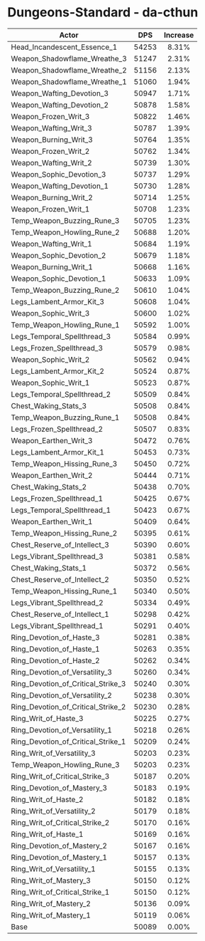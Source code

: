 # Dungeons-Standard - da-cthun
| Actor | DPS | Increase |
|---|:---:|:---:|
|Head_Incandescent_Essence_1|54253|8.31%|
|Weapon_Shadowflame_Wreathe_3|51247|2.31%|
|Weapon_Shadowflame_Wreathe_2|51156|2.13%|
|Weapon_Shadowflame_Wreathe_1|51060|1.94%|
|Weapon_Wafting_Devotion_3|50947|1.71%|
|Weapon_Wafting_Devotion_2|50878|1.58%|
|Weapon_Frozen_Writ_3|50822|1.46%|
|Weapon_Wafting_Writ_3|50787|1.39%|
|Weapon_Burning_Writ_3|50764|1.35%|
|Weapon_Frozen_Writ_2|50762|1.34%|
|Weapon_Wafting_Writ_2|50739|1.30%|
|Weapon_Sophic_Devotion_3|50737|1.29%|
|Weapon_Wafting_Devotion_1|50730|1.28%|
|Weapon_Burning_Writ_2|50714|1.25%|
|Weapon_Frozen_Writ_1|50708|1.23%|
|Temp_Weapon_Buzzing_Rune_3|50705|1.23%|
|Temp_Weapon_Howling_Rune_2|50688|1.20%|
|Weapon_Wafting_Writ_1|50684|1.19%|
|Weapon_Sophic_Devotion_2|50679|1.18%|
|Weapon_Burning_Writ_1|50668|1.16%|
|Weapon_Sophic_Devotion_1|50633|1.09%|
|Temp_Weapon_Buzzing_Rune_2|50610|1.04%|
|Legs_Lambent_Armor_Kit_3|50608|1.04%|
|Weapon_Sophic_Writ_3|50600|1.02%|
|Temp_Weapon_Howling_Rune_1|50592|1.00%|
|Legs_Temporal_Spellthread_3|50584|0.99%|
|Legs_Frozen_Spellthread_3|50579|0.98%|
|Weapon_Sophic_Writ_2|50562|0.94%|
|Legs_Lambent_Armor_Kit_2|50524|0.87%|
|Weapon_Sophic_Writ_1|50523|0.87%|
|Legs_Temporal_Spellthread_2|50509|0.84%|
|Chest_Waking_Stats_3|50508|0.84%|
|Temp_Weapon_Buzzing_Rune_1|50508|0.84%|
|Legs_Frozen_Spellthread_2|50507|0.83%|
|Weapon_Earthen_Writ_3|50472|0.76%|
|Legs_Lambent_Armor_Kit_1|50453|0.73%|
|Temp_Weapon_Hissing_Rune_3|50450|0.72%|
|Weapon_Earthen_Writ_2|50444|0.71%|
|Chest_Waking_Stats_2|50438|0.70%|
|Legs_Frozen_Spellthread_1|50425|0.67%|
|Legs_Temporal_Spellthread_1|50423|0.67%|
|Weapon_Earthen_Writ_1|50409|0.64%|
|Temp_Weapon_Hissing_Rune_2|50395|0.61%|
|Chest_Reserve_of_Intellect_3|50390|0.60%|
|Legs_Vibrant_Spellthread_3|50381|0.58%|
|Chest_Waking_Stats_1|50372|0.56%|
|Chest_Reserve_of_Intellect_2|50350|0.52%|
|Temp_Weapon_Hissing_Rune_1|50340|0.50%|
|Legs_Vibrant_Spellthread_2|50334|0.49%|
|Chest_Reserve_of_Intellect_1|50298|0.42%|
|Legs_Vibrant_Spellthread_1|50291|0.40%|
|Ring_Devotion_of_Haste_3|50281|0.38%|
|Ring_Devotion_of_Haste_1|50263|0.35%|
|Ring_Devotion_of_Haste_2|50262|0.34%|
|Ring_Devotion_of_Versatility_3|50260|0.34%|
|Ring_Devotion_of_Critical_Strike_3|50240|0.30%|
|Ring_Devotion_of_Versatility_2|50238|0.30%|
|Ring_Devotion_of_Critical_Strike_2|50230|0.28%|
|Ring_Writ_of_Haste_3|50225|0.27%|
|Ring_Devotion_of_Versatility_1|50218|0.26%|
|Ring_Devotion_of_Critical_Strike_1|50209|0.24%|
|Ring_Writ_of_Versatility_3|50203|0.23%|
|Temp_Weapon_Howling_Rune_3|50203|0.23%|
|Ring_Writ_of_Critical_Strike_3|50187|0.20%|
|Ring_Devotion_of_Mastery_3|50183|0.19%|
|Ring_Writ_of_Haste_2|50182|0.18%|
|Ring_Writ_of_Versatility_2|50179|0.18%|
|Ring_Writ_of_Critical_Strike_2|50170|0.16%|
|Ring_Writ_of_Haste_1|50169|0.16%|
|Ring_Devotion_of_Mastery_2|50167|0.16%|
|Ring_Devotion_of_Mastery_1|50157|0.13%|
|Ring_Writ_of_Versatility_1|50155|0.13%|
|Ring_Writ_of_Mastery_3|50150|0.12%|
|Ring_Writ_of_Critical_Strike_1|50150|0.12%|
|Ring_Writ_of_Mastery_2|50136|0.09%|
|Ring_Writ_of_Mastery_1|50119|0.06%|
|Base|50089|0.00%|
